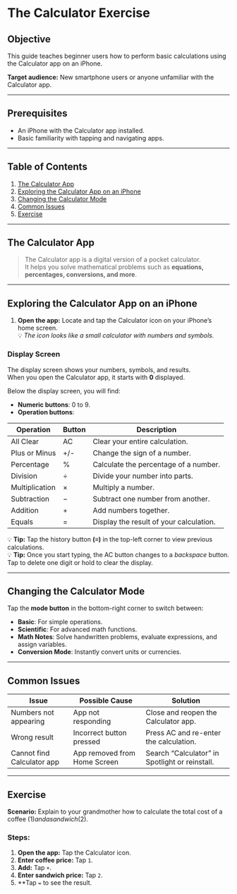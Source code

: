 # The Calculator Exercise

## Objective
This guide teaches beginner users how to perform basic calculations using the Calculator app on an iPhone.

**Target audience:** New smartphone users or anyone unfamiliar with the Calculator app.

---

## Prerequisites
- An iPhone with the Calculator app installed.
- Basic familiarity with tapping and navigating apps.

---

## Table of Contents
1. [The Calculator App](#the-calculator-app)  
2. [Exploring the Calculator App on an iPhone](#exploring-the-calculator-app-on-an-iphone)  
3. [Changing the Calculator Mode](#changing-the-calculator-mode)  
4. [Common Issues](#common-issues)  
5. [Exercise](#exercise)  

---

## The Calculator App
> The Calculator app is a digital version of a pocket calculator.  
> It helps you solve mathematical problems such as **equations, percentages, conversions, and more**.

---

## Exploring the Calculator App on an iPhone

1. **Open the app:** Locate and tap the Calculator icon on your iPhone’s home screen.  
   💡 *The icon looks like a small calculator with numbers and symbols.*

### Display Screen
The display screen shows your numbers, symbols, and results.  
When you open the Calculator app, it starts with **0** displayed.

Below the display screen, you will find:

- **Numeric buttons**: 0 to 9.
- **Operation buttons**:

| **Operation**   | **Button** | **Description**                              |
|-----------------|------------|----------------------------------------------|
| All Clear       | AC         | Clear your entire calculation.               |
| Plus or Minus   | +/-        | Change the sign of a number.                  |
| Percentage      | %          | Calculate the percentage of a number.        |
| Division        | ÷          | Divide your number into parts.               |
| Multiplication  | ×          | Multiply a number.                           |
| Subtraction     | −          | Subtract one number from another.            |
| Addition        | +          | Add numbers together.                        |
| Equals          | =          | Display the result of your calculation.      |

💡 **Tip:** Tap the history button **(≡)** in the top-left corner to view previous calculations.  
💡 **Tip:** Once you start typing, the AC button changes to a *backspace* button. Tap to delete one digit or hold to clear the display.

---

## Changing the Calculator Mode
Tap the **mode button** in the bottom-right corner to switch between:

- **Basic**: For simple operations.
- **Scientific**: For advanced math functions.
- **Math Notes**: Solve handwritten problems, evaluate expressions, and assign variables.
- **Conversion Mode**: Instantly convert units or currencies.

---

## Common Issues

| **Issue**                          | **Possible Cause**                  | **Solution**                                      |
|------------------------------------|--------------------------------------|---------------------------------------------------|
| Numbers not appearing              | App not responding                   | Close and reopen the Calculator app.              |
| Wrong result                       | Incorrect button pressed             | Press AC and re-enter the calculation.            |
| Cannot find Calculator app         | App removed from Home Screen         | Search “Calculator” in Spotlight or reinstall.    |

---

## Exercise
**Scenario:** Explain to your grandmother how to calculate the total cost of a coffee ($1) and a sandwich ($2).

### Steps:
1. **Open the app:** Tap the Calculator icon.
2. **Enter coffee price:** Tap `1`.
3. **Add:** Tap `+`.
4. **Enter sandwich price:** Tap `2`.
5. **Tap `=` to see the result.
